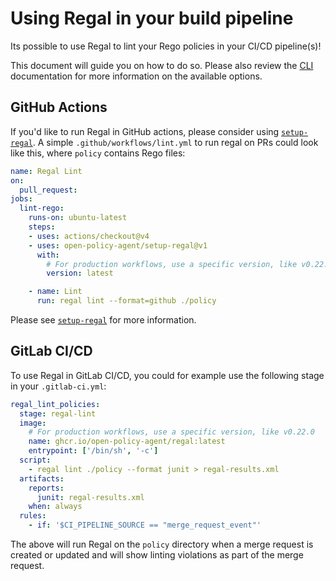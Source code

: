 # Using Regal in your build pipeline

Its possible to use Regal to lint your Rego policies in your CI/CD pipeline(s)!

This document will guide you on how to do so. Please also review the
[CLI](./cli) documentation for more information on the available options.

## GitHub Actions

If you'd like to run Regal in GitHub actions, please consider using
[`setup-regal`](https://github.com/open-policy-agent/setup-regal). A simple `.github/workflows/lint.yml` to run regal
on PRs could look like this, where `policy` contains Rego files:

```yaml
name: Regal Lint
on:
  pull_request:
jobs:
  lint-rego:
    runs-on: ubuntu-latest
    steps:
    - uses: actions/checkout@v4
    - uses: open-policy-agent/setup-regal@v1
      with:
        # For production workflows, use a specific version, like v0.22.0
        version: latest

    - name: Lint
      run: regal lint --format=github ./policy
```

Please see [`setup-regal`](https://github.com/open-policy-agent/setup-regal) for more information.

## GitLab CI/CD

To use Regal in GitLab CI/CD, you could for example use the following stage in your `.gitlab-ci.yml`:

```yaml
regal_lint_policies:
  stage: regal-lint
  image:
    # For production workflows, use a specific version, like v0.22.0
    name: ghcr.io/open-policy-agent/regal:latest
    entrypoint: ['/bin/sh', '-c']
  script:
    - regal lint ./policy --format junit > regal-results.xml
  artifacts:
    reports:
      junit: regal-results.xml
    when: always
  rules:
    - if: '$CI_PIPELINE_SOURCE == "merge_request_event"'
```

The above will run Regal on the `policy` directory when a merge request is created or updated and will show linting
violations as part of the merge request.
